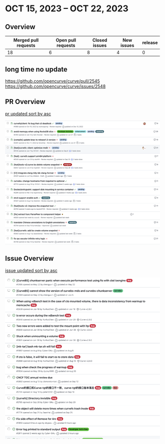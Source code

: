 # OCT 15, 2023 – OCT 22, 2023

## Overview

| Merged pull requests | Open pull requests | Closed issues | New issues | release |
| -------------------- | ------------------ | ------------- | ---------- | ------- |
| 18                   | 6                 | 8             | 4          | 0       |


## long time no update

https://github.com/opencurve/curve/pull/2545
https://github.com/opencurve/curve/issues/2548

## PR Overview

[pr updated sort by asc](https://github.com/opencurve/curve/pulls?q=is%3Apr+is%3Aopen+sort%3Aupdated-asc+-label%3Apending)

![pr updated sort by asc](./images/2023-10-30-pr.png)

## Issue Overview

[issue updated sort by asc](https://github.com/opencurve/curve/issues?q=is%3Aissue+is%3Aopen+label%3Aassigned+sort%3Aupdated-asc)

![issue updated sort by asc](./images/2023-10-30-issue.png)